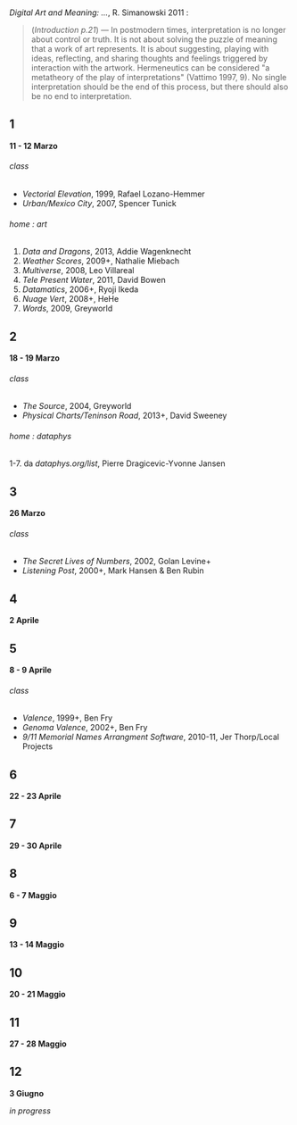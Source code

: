 ###
_Digital Art and Meaning: ..._, R. Simanowski 2011 :
> (_Introduction p.21_) — In postmodern times, interpretation is no longer about control or truth. It is not about solving the puzzle of meaning that a work of art represents. It is about suggesting, playing with ideas, reflecting, and sharing thoughts and feelings triggered by interaction with the artwork. Hermeneutics can be considered "a metatheory of the play of interpretations" (Vattimo 1997, 9). No single interpretation should be the end of this process, but there should also be no end to interpretation.  

## 1
**11 - 12 Marzo**

###### class
- _Vectorial Elevation_, 1999, Rafael Lozano-Hemmer
- _Urban/Mexico City_, 2007, Spencer Tunick
 
###### home : art
1. _Data and Dragons_, 2013, Addie Wagenknecht
2. _Weather Scores_, 2009+, Nathalie Miebach 
3. _Multiverse_, 2008, Leo Villareal
4. _Tele Present Water_, 2011, David Bowen
5. _Datamatics_, 2006+, Ryoji Ikeda
6. _Nuage Vert_, 2008+, HeHe
7. _Words_, 2009, Greyworld

## 2
**18 - 19 Marzo**

###### class
- _The Source_, 2004, Greyworld
- _Physical Charts/Teninson Road_, 2013+, David Sweeney
 
###### home : dataphys
1-7. da _dataphys.org/list_, Pierre Dragicevic-Yvonne Jansen

## 3
**26 Marzo**

###### class
- _The Secret Lives of Numbers_, 2002, Golan Levine+
- _Listening Post_, 2000+, Mark Hansen & Ben Rubin

## 4
**2 Aprile**

## 5
**8 - 9 Aprile**

###### class
- _Valence_, 1999+, Ben Fry
- _Genoma Valence_, 2002+, Ben Fry
- _9/11 Memorial Names Arrangment Software_, 2010-11, Jer Thorp/Local Projects

## 6
**22 - 23 Aprile**

## 7
**29 - 30 Aprile**

## 8
**6 - 7 Maggio**

## 9
**13 - 14 Maggio**

## 10
**20 - 21 Maggio**

## 11
**27 - 28 Maggio**

## 12
**3 Giugno**

_in progress_
